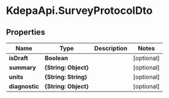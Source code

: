 # KdepaApi.SurveyProtocolDto

## Properties

Name | Type | Description | Notes
------------ | ------------- | ------------- | -------------
**isDraft** | **Boolean** |  | [optional] 
**summary** | **{String: Object}** |  | [optional] 
**units** | **{String: String}** |  | [optional] 
**diagnostic** | **{String: Object}** |  | [optional] 


